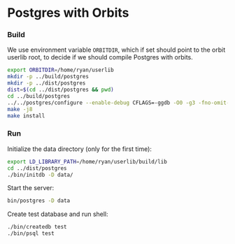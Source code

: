 # Postgres with Orbits


### Build

We use environment variable `ORBITDIR`, which if set should point to the orbit 
userlib root, to decide if we should compile Postgres with orbits. 

```bash
export ORBITDIR=/home/ryan/userlib
mkdir -p ../build/postgres
mkdir -p ../dist/postgres
dist=$(cd ../dist/postgres && pwd)
cd ../build/postgres
../../postgres/configure --enable-debug CFLAGS=-ggdb -O0 -g3 -fno-omit-frame-pointer --prefix=$dist
make -j8
make install
```

### Run

Initialize the data directory (only for the first time):

```bash
export LD_LIBRARY_PATH=/home/ryan/userlib/build/lib
cd ../dist/postgres
./bin/initdb -D data/
```

Start the server:

```bash
bin/postgres -D data
```

Create test database and run shell:

```bash
./bin/createdb test
./bin/psql test
```
